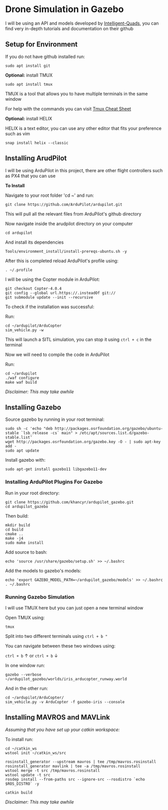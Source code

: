 # Drone Simulation in Gazebo

I will be using an API and models developed by [Intelligent-Quads](https://github.com/Intelligent-Quads), you can find very in-depth tutorials and documentation on their github


## Setup for Environment

If you do not have github installed run:

```
sudo apt install git
```

**Optional:** install TMUX

```
sudo apt install tmux
```

TMUX is a tool that allows you to have multiple terminals in the same window

For help with the commands you can visit [Tmux Cheat Sheet](https://tmuxcheatsheet.com/)

**Optional:** install HELIX

HELIX is a text editor, you can use any other editor that fits your preference such as vim

```
snap install helix --classic
```


## Installing ArudPilot

I will be using ArduPilot in this project, there are other flight controllers such as PX4 that you can use

**To Install**

Navigate to your root folder 'cd ~' and run:

```
git clone https://github.com/ArduPilot/ardupilot.git
```

This will pull all the relevant files from ArduPilot's github directory

Now navigate inside the arudpilot directory on your computer

```
cd ardupilot
```

And install its dependencies

```
Tools/environment_install/install-prereqs-ubuntu.sh -y
```

After this is completed reload ArduPilot's profile using:

```
. ~/.profile
```

I will be using the Copter module in ArduPilot:

```
git checkout Copter-4.0.4
git config --global url.https://.insteadOf git://
git submodule update --init --recursive
```

To check if the installation was successful:

Run:

```
cd ~/ardupilot/ArduCopter
sim_vehicle.py -w
```

This will launch a SITL simulation, you can stop it using `ctrl + c` in the terminal


Now we will need to compile the code in ArduPilot

Run:
```
cd ~/ardupilot
./waf configure
make waf build
```

_Disclaimer: This may take awhile_

## Installing Gazebo

Source gazebo by running in your root terminal:

```
sudo sh -c 'echo "deb http://packages.osrfoundation.org/gazebo/ubuntu-stable `lsb_release -cs` main" > /etc/apt/sources.list.d/gazebo-stable.list'
wget http://packages.osrfoundation.org/gazebo.key -O - | sudo apt-key add -
sudo apt update
```

Install gazebo with:

```
sudo apt-get install gazebo11 libgazebo11-dev
```

### Installing ArduPilot Plugins For Gazebo

Run in your root directory:

```
git clone https://github.com/khancyr/ardupilot_gazebo.git
cd ardupilot_gazebo
```

Then build:

```
mkdir build
cd build
cmake ..
make -j4
sudo make install
```

Add source to bash:

```
echo 'source /usr/share/gazebo/setup.sh' >> ~/.bashrc
```

Add the models to gazebo's models:

```
echo 'export GAZEBO_MODEL_PATH=~/ardupilot_gazebo/models' >> ~/.bashrc
. ~/.bashrc
```

### Running Gazebo Simulation

I will use TMUX here but you can just open a new terminal window 

Open TMUX using:

```
tmux
```

Split into two different terminals using `ctrl + b "`

You can navigate between these two windows using:

`ctrl + b` &uarr; or `ctrl + b` &darr;

In one window run:

```
gazebo --verbose ~/ardupilot_gazebo/worlds/iris_arducopter_runway.world
```

And in the other run:

```
cd ~/ardupilot/ArduCopter/
sim_vehicle.py -v ArduCopter -f gazebo-iris --console
```

## Installing MAVROS and MAVLink

_Assuming that you have set up your catkin workspace:_


To install run:

```
cd ~/catkin_ws
wstool init ~/catkin_ws/src

rosinstall_generator --upstream mavros | tee /tmp/mavros.rosinstall
rosinstall_generator mavlink | tee -a /tmp/mavros.rosinstall
wstool merge -t src /tmp/mavros.rosinstall
wstool update -t src
rosdep install --from-paths src --ignore-src --rosdistro `echo $ROS_DISTRO` -y

catkin build
```

_Disclaimer: This may take awhile_





